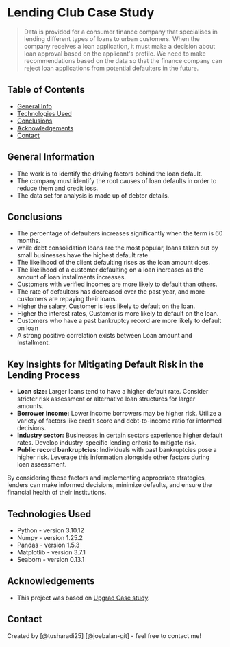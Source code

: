 # Lending Club Case Study
> Data is provided for a consumer finance company that specialises in lending different types of loans to urban customers. When the company receives a loan application, it must make a decision about loan approval based on the applicant's profile. 
We need to make recommendations based on the data so that the finance company can reject loan applications from potential defaulters in the future.



## Table of Contents
* [General Info](#general-information)
* [Technologies Used](#technologies-used)
* [Conclusions](#conclusions)
* [Acknowledgements](#acknowledgements)
* [Contact](#contact)

<!-- You can include any other section that is pertinent to your problem -->

## General Information
- The work is to identify the driving factors behind the loan default.
- The company must identify the root causes of loan defaults in order to reduce them and  credit loss.
- The data set for analysis is made up of debtor details.
<!-- You don't have to answer all the questions - just the ones relevant to your project. -->

## Conclusions
- The percentage of defaulters increases significantly when the term is 60 months.
- while debt consolidation loans are the most popular, loans taken out by small businesses have the highest default rate.
- The likelihood of the client defaulting rises as the loan amount does.
- The likelihood of a customer defaulting on a loan increases as the amount of loan installments increases.
- Customers with verified incomes are more likely to default than others.
- The rate of defaulters has decreased over the past year, and more customers are repaying their loans.
- Higher the salary, Customer is less likely to default on the loan.
- Higher the interest rates, Customer is more likely to default on the loan.
- Customers who have a past bankruptcy record are more likely to default on loan
- A strong positive correlation exists between Loan amount and Installment.

## Key Insights for Mitigating Default Risk in the Lending Process
- **Loan size:** Larger loans tend to have a higher default rate. Consider stricter risk assessment or alternative loan structures for larger amounts.
- **Borrower income:** Lower income borrowers may be higher risk. Utilize a variety of factors like credit score and debt-to-income ratio for informed decisions.
- **Industry sector:** Businesses in certain sectors experience higher default rates. Develop industry-specific lending criteria to mitigate risk.
- **Public record bankruptcies:** Individuals with past bankruptcies pose a higher risk. Leverage this information alongside other factors during loan assessment.

By considering these factors and implementing appropriate strategies, lenders can make informed decisions, minimize defaults, and ensure the financial health of their institutions.


## Technologies Used
- Python - version 3.10.12
- Numpy - version 1.25.2
- Pandas - version 1.5.3
- Matplotlib - version 3.7.1
- Seaborn - version 0.13.1

<!-- As the libraries versions keep on changing, it is recommended to mention the version of library used in this project -->

## Acknowledgements
- This project was based on [Upgrad Case study](https://www.upgrad.com/).


## Contact
Created by [@tusharadi25] [@joebalan-git] - feel free to contact me!
